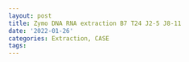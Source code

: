 ```yaml
---
layout: post
title: Zymo DNA RNA extraction B7 T24 J2-5 J8-11
date: '2022-01-26'
categories: Extraction, CASE
tags: 
---
```

